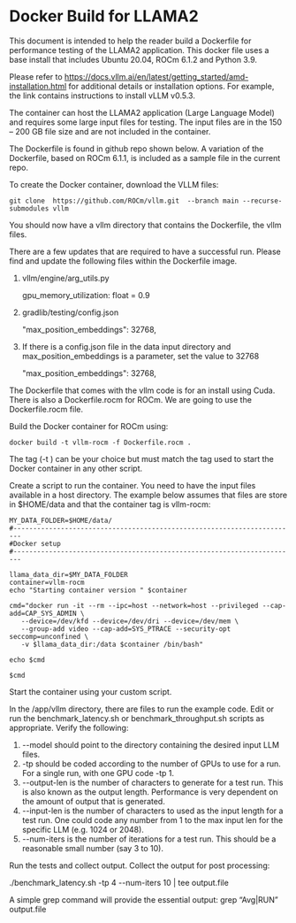 # Docker Build for LLAMA2

This document is intended to help the reader build a Dockerfile for performance testing of the LLAMA2 application. This docker file uses a base install that includes Ubuntu 20.04, ROCm 6.1.2 and Python 3.9.

Please refer to https://docs.vllm.ai/en/latest/getting_started/amd-installation.html for additional details or installation options. For example, the link contains instructions to install vLLM v0.5.3.

The container can host the LLAMA2 application (Large Language Model) and requires some large input files for testing. The input files are in the 150 – 200 GB file size and are not included in the container.

The Dockerfile is found in github repo shown below. A variation of the Dockerfile, based on ROCm 6.1.1, is included as a sample file in the current repo.

To create the Docker container, download the VLLM files:

```git clone  https://github.com/ROCm/vllm.git  --branch main --recurse-submodules vllm```

You should now have a vllm directory that contains the Dockerfile, the vllm files.

There are a few updates that are required to have a successful run. Please find and update the following files within the Dockerfile image.

1.  vllm/engine/arg_utils.py
  
    gpu_memory_utilization: float = 0.9

2.  gradlib/testing/config.json

    "max_position_embeddings": 32768,

3.  If there is a config.json file in the data input directory and max_position_embeddings is a parameter, set the value to 32768

     "max_position_embeddings": 32768,

The Dockerfile that comes with the vllm code is for an install using Cuda. There is also a Dockerfile.rocm for ROCm. We are going to use the Dockerfile.rocm file. 

Build the Docker container for ROCm using:

```docker build -t vllm-rocm -f Dockerfile.rocm . ```

The tag (-t <tag>) can be your choice but must match the tag used to start the Docker container in any other script.

Create a script to run the container. You need to have the input files available in a host directory. The example below assumes that files are store in $HOME/data and that the container tag is vllm-rocm:


```console
MY_DATA_FOLDER=$HOME/data/
#------------------------------------------------------------------------
#Docker setup
#------------------------------------------------------------------------

llama_data_dir=$MY_DATA_FOLDER
container=vllm-rocm
echo "Starting container version " $container

cmd="docker run -it --rm --ipc=host --network=host --privileged --cap-add=CAP_SYS_ADMIN \
   --device=/dev/kfd --device=/dev/dri --device=/dev/mem \
   --group-add video --cap-add=SYS_PTRACE --security-opt seccomp=unconfined \
   -v $llama_data_dir:/data $container /bin/bash"

echo $cmd

$cmd
```

Start the container using your custom script.

In the /app/vllm directory, there are files to run the example code. Edit or run the benchmark_latency.sh or benchmark_throughput.sh scripts as appropriate. Verify the following:

1.  --model should point to the directory containing the desired input LLM files.
2.  -tp should be coded according to the number of GPUs to use for a run. For a single run, with one GPU code -tp 1.
3.  --output-len is the number of characters to generate for a test run. This is also known as the output length. Performance is very dependent on the amount of output that is generated.
4.  --input-len is the number of characters to used as the input length for a test run. One could code any number from 1 to the max input len for the specific LLM (e.g. 1024 or 2048).
5.  --num-iters is the number of iterations for a test run. This should be a reasonable small number (say 3 to 10).

Run the tests and collect output. Collect the output for post processing:

./benchmark_latency.sh -tp 4 --num-iters 10 | tee output.file

A simple grep command will provide the essential output: grep “Avg\|RUN” output.file
